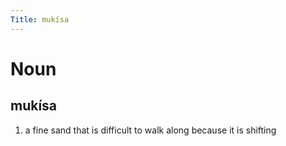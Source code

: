 ```yaml
---
Title: mukísa
---
```


Noun
================================

mukísa
----------------

1. a fine sand that is difficult to walk along because it is shifting
